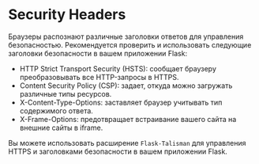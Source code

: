 # Security Headers

Браузеры распознают различные заголовки ответов для управления безопасностью. Рекомендуется проверить и использовать следующие заголовки безопасности в вашем приложении Flask:

- HTTP Strict Transport Security (HSTS): сообщает браузеру преобразовывать все HTTP-запросы в HTTPS.
- Content Security Policy (CSP): задает, откуда можно загружать различные типы ресурсов.
- X-Content-Type-Options: заставляет браузер учитывать тип содержимого ответа.
- X-Frame-Options: предотвращает встраивание вашего сайта на внешние сайты в iframe.

Вы можете использовать расширение `Flask-Talisman` для управления HTTPS и заголовками безопасности в вашем приложении Flask.
